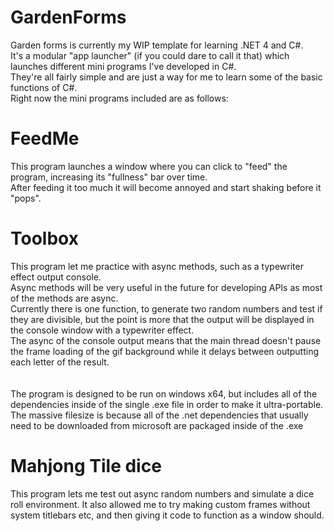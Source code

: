 # GardenForms
Garden forms is currently my WIP template for learning .NET 4 and C#. <br />
It's a modular "app launcher" (if you could dare to call it that) which launches different mini programs I've developed in C#.  <br />
They're all fairly simple and are just a way for me to learn some of the basic functions of C#. <br />
Right now the mini programs included are as follows: <br />

# FeedMe
This program launches a window where you can click to "feed" the program, increasing its "fullness" bar over time.<br />
After feeding it too much it will become annoyed and start shaking before it "pops".<br />

# Toolbox
This program let me practice with async methods, such as a typewriter effect output console.<br />
Async methods will be very useful in the future for developing APIs as most of the methods are async.<br />
Currently there is one function, to generate two random numbers and test if they are divisible, but the point is more that the output will be displayed in the console window with a typewriter effect.<br />
The async of the console output means that the main thread doesn't pause the frame loading of the gif background while it delays between outputting each letter of the result.<br />
<br /><br />
The program is designed to be run on windows x64, but includes all of the dependencies inside of the single .exe file in order to make it ultra-portable.<br />
The massive filesize is because all of the .net dependencies that usually need to be downloaded from microsoft are packaged inside of the .exe<br />
# Mahjong Tile dice
This program lets me test out async random numbers and simulate a dice roll environment. It also allowed me to try making custom frames without system titlebars etc, and then giving it code to function as a window should.
